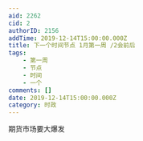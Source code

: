 ```yaml
---
aid: 2262
cid: 2
authorID: 2156
addTime: 2019-12-14T15:00:00.000Z
title: 下一个时间节点 1月第一周 /2会前后
tags:
    - 第一周
    - 节点
    - 时间
    - 一个
comments: []
date: 2019-12-14T15:00:00.000Z
category: 时政
---
```


期货市场要大爆发
